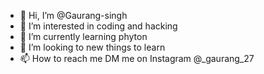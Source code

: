 - 👋 Hi, I’m @Gaurang-singh
- 👀 I’m interested in coding and hacking
- 🌱 I’m currently learning phyton
- 💞️ I’m looking to new things to learn
- 📫 How to reach me DM me on Instagram @_gaurang_27

<!---
Gaurang-coder/Gaurang-coder is a ✨ special ✨ repository because its `README.md` (this file) appears on your GitHub profile.
You can click the Preview link to take a look at your changes.
--->
